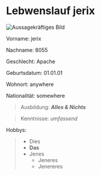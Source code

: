 # Lebwenslauf jerix

![Aussagekräftiges Bild](https://www.mediterranebaustoffe.de/images/product_images/popup_images/195_4.jpg "Aussagekräftige Bildbeschreibung")

Vorname: jerix

Nachname: 8055

Geschlecht: Apache

Geburtsdatum: 01.01.01

Wohnort: anywhere

Nationalität: somewhere


>Ausbildung: ***Alles & Nichts***

>Kenntnisse: *umfassend*

Hobbys: 
>* Dies
>* **Das**
>* Jenes
>    * Jeneres
>    * Jenereres

